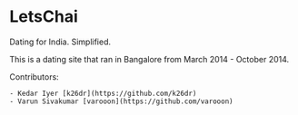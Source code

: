 # LetsChai

Dating for India. Simplified. 

This is a dating site that ran in Bangalore from March 2014 - October 2014. 

Contributors: 
    
    - Kedar Iyer [k26dr](https://github.com/k26dr)
    - Varun Sivakumar [varooon](https://github.com/varooon)
